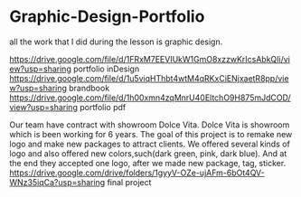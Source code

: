 # Graphic-Design-Portfolio
all the work that I did during the lesson is graphic design.

https://drive.google.com/file/d/1FRxM7EEVIUkW1GmO8xzzwKrIcsAbkQIi/view?usp=sharing portfolio inDesign
https://drive.google.com/file/d/1u5viqHThbt4wtM4qRKxCiENjxaetR8pp/view?usp=sharing brandbook
https://drive.google.com/file/d/1h00xmn4zqMnrU40EltchO9H875mJdCOD/view?usp=sharing portfolio pdf


Our team have contract with showroom Dolce Vita. Dolce Vita is showroom which is
been working for 6 years. The goal of this project is to remake new logo and make new
packages to attract clients. We offered several kinds of logo and also offered new
colors,such(dark green, pink, dark blue). And at the end they accepted one logo, after we
made new package, tag, sticker.
https://drive.google.com/drive/folders/1gyyV-OZe-ujAFm-6bOt4QV-WNz35iqCa?usp=sharing final project

